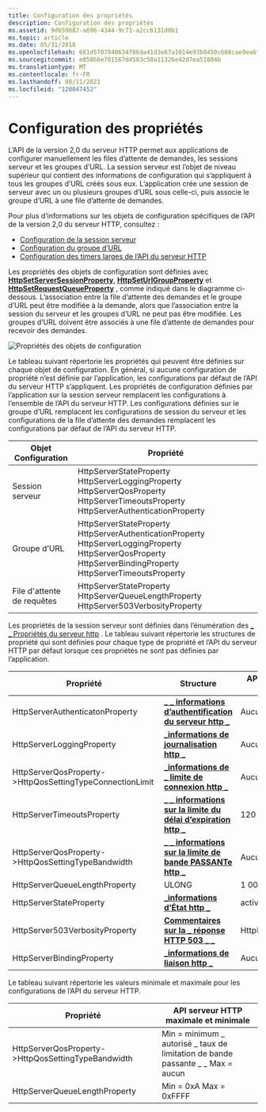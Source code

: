 ```yaml
---
title: Configuration des propriétés
description: Configuration des propriétés
ms.assetid: 9d659887-a696-4344-9c71-a2cc6131d8b1
ms.topic: article
ms.date: 05/31/2018
ms.openlocfilehash: 681d5707840634f86da41d3e67a1014e93b8450c668cae9ea6f3129a0fe021f6
ms.sourcegitcommit: e858bbe701567d4583c50a11326e42d7ea51804b
ms.translationtype: MT
ms.contentlocale: fr-FR
ms.lasthandoff: 08/11/2021
ms.locfileid: "120047452"
---
```

# <a name="configuring-properties"></a>Configuration des propriétés

L’API de la version 2,0 du serveur HTTP permet aux applications de configurer manuellement les files d’attente de demandes, les sessions serveur et les groupes d’URL. La session serveur est l’objet de niveau supérieur qui contient des informations de configuration qui s’appliquent à tous les groupes d’URL créés sous eux. L’application crée une session de serveur avec un ou plusieurs groupes d’URL sous celle-ci, puis associe le groupe d’URL à une file d’attente de demandes.

Pour plus d’informations sur les objets de configuration spécifiques de l’API de la version 2,0 du serveur HTTP, consultez :

-   [Configuration de la session serveur](configuring-the-server-session.md)
-   [Configuration du groupe d’URL](configuring-the-url-group.md)
-   [Configuration des timers larges de l’API du serveur HTTP](configuring-the-http-server-api-wide-timers.md)

Les propriétés des objets de configuration sont définies avec [**HttpSetServerSessionProperty**](/windows/desktop/api/Http/nf-http-httpsetserversessionproperty), [**HttpSetUrlGroupProperty**](/windows/desktop/api/Http/nf-http-httpseturlgroupproperty) et [**HttpSetRequestQueueProperty**](/windows/desktop/api/Http/nf-http-httpsetrequestqueueproperty) , comme indiqué dans le diagramme ci-dessous. L’association entre la file d’attente des demandes et le groupe d’URL peut être modifiée à la demande, alors que l’association entre la session du serveur et les groupes d’URL ne peut pas être modifiée. Les groupes d’URL doivent être associés à une file d’attente de demandes pour recevoir des demandes.

![Propriétés des objets de configuration](images/configpropinv2.png)

Le tableau suivant répertorie les propriétés qui peuvent être définies sur chaque objet de configuration. En général, si aucune configuration de propriété n’est définie par l’application, les configurations par défaut de l’API du serveur HTTP s’appliquent. Les propriétés de configuration définies par l’application sur la session serveur remplacent les configurations à l’ensemble de l’API du serveur HTTP. Les configurations définies sur le groupe d’URL remplacent les configurations de session du serveur et les configurations de la file d’attente des demandes remplacent les configurations par défaut de l’API du serveur HTTP.



| Objet Configuration | Propriété                                                                                                                                                      |
|----------------------|---------------------------------------------------------------------------------------------------------------------------------------------------------------|
| Session serveur       | HttpServerStateProperty HttpServerLoggingProperty HttpServerQosProperty HttpServerTimeoutsProperty HttpServerAuthenticationProperty                           |
| Groupe d’URL            | HttpServerStateProperty HttpServerAuthenticationProperty HttpServerLoggingProperty HttpServerQosProperty HttpServerBindingProperty HttpServerTimeoutsProperty |
| File d'attente de requêtes        | HttpServerStateProperty HttpServerQueueLengthProperty HttpServer503VerbosityProperty                                                                          |



 

Les propriétés de la session serveur sont définies dans l’énumération des [ \_ \_ Propriétés du serveur http](/windows/desktop/api/Http/ne-http-http_server_property) . Le tableau suivant répertorie les structures de propriété qui sont définies pour chaque type de propriété et l’API du serveur HTTP par défaut lorsque ces propriétés ne sont pas définies par l’application.



| Propriété                                                    | Structure                                                                     | API du serveur HTTP par défaut    |
|-------------------------------------------------------------|-------------------------------------------------------------------------------|----------------------------|
| HttpServerAuthenticatonProperty                             | [**\_ \_ informations d’authentification du serveur http \_**](/windows/desktop/api/Http/ns-http-http_server_authentication_info) | Aucune authentification          |
| HttpServerLoggingProperty                                   | [**\_informations de journalisation http \_**](/windows/desktop/api/Http/ns-http-http_logging_info)                              | Aucune journalisation                 |
| HttpServerQosProperty->HttpQosSettingTypeConnectionLimit | [**\_informations de \_ limite de connexion http \_**](/windows/desktop/api/Http/ns-http-http_connection_limit_info)           | Aucune limite                   |
| HttpServerTimeoutsProperty                                  | [**\_ \_ informations sur la limite du délai d’expiration http \_**](/windows/desktop/api/Http/ns-http-http_timeout_limit_info)                 | 120 s.                   |
| HttpServerQosProperty->HttpQosSettingTypeBandwidth       | [**\_ \_ informations sur la limite de bande PASSANTe http \_**](/windows/desktop/api/Http/ns-http-http_bandwidth_limit_info)             | Aucune limite                   |
| HttpServerQueueLengthProperty                               | ULONG                                                                         | 1 000                       |
| HttpServerStateProperty                                     | [**\_informations d’État http \_**](/windows/desktop/api/Http/ns-http-http_state_info)                                  | activé                    |
| HttpServer503VerbosityProperty                              | [**Commentaires sur la \_ réponse HTTP 503 \_ \_**](/windows/desktop/api/Http/ne-http-http_503_response_verbosity)         | HttpResponseVerbosityBasic |
| HttpServerBindingProperty                                   | [**\_informations de liaison http \_**](/windows/desktop/api/Http/ns-http-http_binding_info)                              | Aucun                       |



 

Le tableau suivant répertorie les valeurs minimale et maximale pour les configurations de l’API du serveur HTTP.



| Propriété                                              | API serveur HTTP maximale et minimale                        |
|-------------------------------------------------------|------------------------------------------------------------|
| HttpServerQosProperty->HttpQosSettingTypeBandwidth | Min = minimum \_ autorisé \_ taux de limitation de bande passante \_ \_ Max = aucun |
| HttpServerQueueLengthProperty                         | Min = 0xA Max = 0xFFFF                                     |



 

 

 




